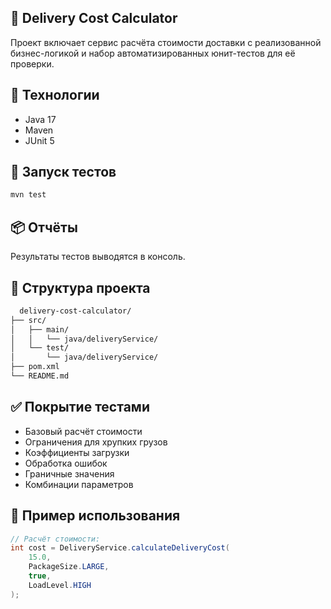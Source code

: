 ## 🚚 Delivery Cost Calculator

Проект включает сервис расчёта стоимости доставки с реализованной бизнес-логикой и набор автоматизированных юнит-тестов для её проверки.

## 📌 Технологии
- Java 17
- Maven
- JUnit 5

## 🚀 Запуск тестов
```bash
mvn test
```

## 📦 Отчёты

Результаты тестов выводятся в консоль.

## 📁 Структура проекта
```bash
  delivery-cost-calculator/
├── src/
│   ├── main/
│   │   └── java/deliveryService/
│   └── test/
│       └── java/deliveryService/
├── pom.xml
└── README.md
```

## ✅ Покрытие тестами

- Базовый расчёт стоимости
- Ограничения для хрупких грузов
- Коэффициенты загрузки
- Обработка ошибок
- Граничные значения
- Комбинации параметров

## 📝 Пример использования

```java
// Расчёт стоимости:
int cost = DeliveryService.calculateDeliveryCost(
    15.0,
    PackageSize.LARGE,
    true,
    LoadLevel.HIGH
);
```

